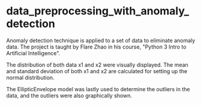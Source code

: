 # data_preprocessing_with_anomaly_detection
Anomaly detection technique is applied to a set of data to eliminate anomaly data. The project is taught by Flare Zhao in his course, "Python 3 Intro to Artificial Intelligence".

The distribution of both data x1 and x2 were visually displayed. The mean and standard deviation of both x1 and x2 are calculated for setting up the normal distribution. 

The EllipticEnvelope model was lastly used to determine the outliers in the data, and the outliers were also graphically shown. 

